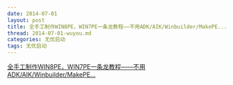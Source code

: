 ```yaml
---
date: 2014-07-01
layout: post
title: 全手工制作WIN8PE，WIN7PE一条龙教程——不用ADK/AIK/Winbuilder/MakePE...
thread: 2014-07-01-wuyou.md
categories: 无忧启动
tags: 无忧启动
---
```



[全手工制作WIN8PE，WIN7PE一条龙教程——不用ADK/AIK/Winbuilder/MakePE...](http://bbs.wuyou.net/forum.php?mod=viewthread&tid=273524&extra=page%3D1)














  
